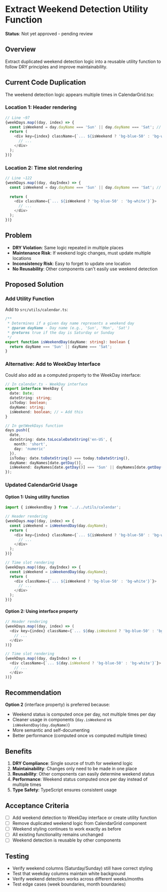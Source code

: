 # Extract Weekend Detection Utility Function

**Status**: Not yet approved - pending review

## Overview
Extract duplicated weekend detection logic into a reusable utility function to follow DRY principles and improve maintainability.

## Current Code Duplication

The weekend detection logic appears multiple times in CalendarGrid.tsx:

### Location 1: Header rendering
```typescript
// Line ~97
{weekDays.map((day, index) => {
  const isWeekend = day.dayName === 'Sun' || day.dayName === 'Sat'; // ← Duplicated logic
  return (
    <div key={index} className={`... ${isWeekend ? 'bg-blue-50' : 'bg-white'}`}>
      // ...
    </div>
  );
})}
```

### Location 2: Time slot rendering
```typescript
// Line ~122
{weekDays.map((day, dayIndex) => {
  const isWeekend = day.dayName === 'Sun' || day.dayName === 'Sat'; // ← Duplicated logic
  
  return (
    <div className={`... ${isWeekend ? 'bg-blue-50' : 'bg-white'}`}>
      // ...
    </div>
  );
})}
```

## Problem
- **DRY Violation**: Same logic repeated in multiple places
- **Maintenance Risk**: If weekend logic changes, must update multiple locations
- **Inconsistency Risk**: Easy to forget to update one location
- **No Reusability**: Other components can't easily use weekend detection

## Proposed Solution

### Add Utility Function
Add to `src/utils/calendar.ts`:

```typescript
/**
 * Determines if a given day name represents a weekend day
 * @param dayName - Day name (e.g., 'Sun', 'Mon', 'Sat')
 * @returns true if the day is Saturday or Sunday
 */
export function isWeekendDay(dayName: string): boolean {
  return dayName === 'Sun' || dayName === 'Sat';
}
```

### Alternative: Add to WeekDay Interface
Could also add as a computed property to the WeekDay interface:

```typescript
// In calendar.ts - WeekDay interface
export interface WeekDay {
  date: Date;
  dateString: string;
  isToday: boolean;
  dayName: string;
  isWeekend: boolean; // ← Add this
}

// In getWeekDays function
days.push({
  date,
  dateString: date.toLocaleDateString('en-US', { 
    month: 'short', 
    day: 'numeric' 
  }),
  isToday: date.toDateString() === today.toDateString(),
  dayName: dayNames[date.getDay()],
  isWeekend: dayNames[date.getDay()] === 'Sun' || dayNames[date.getDay()] === 'Sat', // ← Compute once
});
```

### Updated CalendarGrid Usage

#### Option 1: Using utility function
```typescript
import { isWeekendDay } from '../../utils/calendar';

// Header rendering
{weekDays.map((day, index) => {
  const isWeekend = isWeekendDay(day.dayName);
  return (
    <div key={index} className={`... ${isWeekend ? 'bg-blue-50' : 'bg-white'}`}>
      // ...
    </div>
  );
})}

// Time slot rendering  
{weekDays.map((day, dayIndex) => {
  const isWeekend = isWeekendDay(day.dayName);
  return (
    <div className={`... ${isWeekend ? 'bg-blue-50' : 'bg-white'}`}>
      // ...
    </div>
  );
})}
```

#### Option 2: Using interface property
```typescript
// Header rendering
{weekDays.map((day, index) => (
  <div key={index} className={`... ${day.isWeekend ? 'bg-blue-50' : 'bg-white'}`}>
    // ...
  </div>
))}

// Time slot rendering
{weekDays.map((day, dayIndex) => (
  <div className={`... ${day.isWeekend ? 'bg-blue-50' : 'bg-white'}`}>
    // ...
  </div>
))}
```

## Recommendation
**Option 2** (interface property) is preferred because:
- Weekend status is computed once per day, not multiple times per day
- Cleaner usage in components (`day.isWeekend` vs `isWeekendDay(day.dayName)`)
- More semantic and self-documenting
- Better performance (computed once vs computed multiple times)

## Benefits
1. **DRY Compliance**: Single source of truth for weekend logic
2. **Maintainability**: Changes only need to be made in one place  
3. **Reusability**: Other components can easily determine weekend status
4. **Performance**: Weekend status computed once per day instead of multiple times
5. **Type Safety**: TypeScript ensures consistent usage

## Acceptance Criteria

- [ ] Add weekend detection to WeekDay interface or create utility function
- [ ] Remove duplicated weekend logic from CalendarGrid component
- [ ] Weekend styling continues to work exactly as before
- [ ] All existing functionality remains unchanged
- [ ] Weekend detection is reusable by other components

## Testing

- Verify weekend columns (Saturday/Sunday) still have correct styling
- Test that weekday columns maintain white background
- Verify weekend detection works across different weeks/months
- Test edge cases (week boundaries, month boundaries)